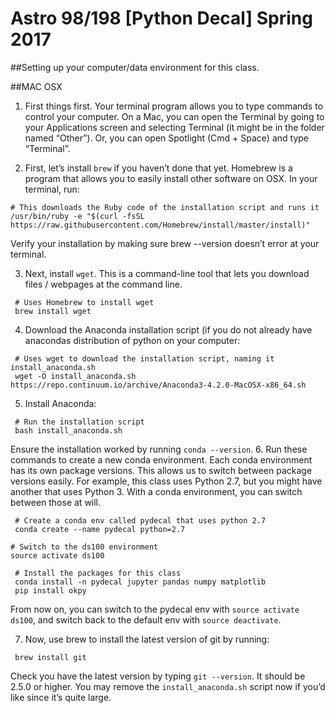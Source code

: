 # Astro 98/198 [Python Decal] Spring 2017

##Setting up your computer/data environment for this class. 

##MAC OSX

1) First things first. Your terminal program allows you to type commands to control your computer. On a Mac, you can open the Terminal by going to your Applications screen and selecting Terminal (it might be in the folder named “Other”). Or, you can open Spotlight (Cmd + Space) and type “Terminal”.

2) First, let’s install ```brew``` if you haven’t done that yet. Homebrew is a program that allows you to easily install other software on OSX. In your terminal, run:
```
# This downloads the Ruby code of the installation script and runs it
/usr/bin/ruby -e "$(curl -fsSL https://raw.githubusercontent.com/Homebrew/install/master/install)"
```
Verify your installation by making sure brew --version doesn’t error at your terminal.

3) Next, install ```wget```. This is a command-line tool that lets you download files / webpages at the command line.
```
 # Uses Homebrew to install wget
 brew install wget
```
4) Download the Anaconda installation script (if you do not already have anacondas distribution of python on your computer:
```
 # Uses wget to download the installation script, naming it install_anaconda.sh
 wget -O install_anaconda.sh https://repo.continuum.io/archive/Anaconda3-4.2.0-MacOSX-x86_64.sh
```
5. Install Anaconda:
```
 # Run the installation script
 bash install_anaconda.sh
```
Ensure the installation worked by running ```conda --version```.
6. Run these commands to create a new conda environment. Each conda environment has its own package versions. This allows us to switch between package versions easily. For example, this class uses Python 2.7, but you might have another that uses Python 3. With a conda environment, you can switch between those at will.
```
 # Create a conda env called pydecal that uses python 2.7
 conda create --name pydecal python=2.7

# Switch to the ds100 environment
source activate ds100

 # Install the packages for this class
 conda install -n pydecal jupyter pandas numpy matplotlib
 pip install okpy
```
From now on, you can switch to the pydecal env with ```source activate ds100```, and switch back to the default env with ```source deactivate```.

7. Now, use brew to install the latest version of git by running:
```
 brew install git
```
Check you have the latest version by typing ```git --version```. It should be 2.5.0 or higher. 
You may remove the ```install_anaconda.sh``` script now if you’d like since it’s quite large.


